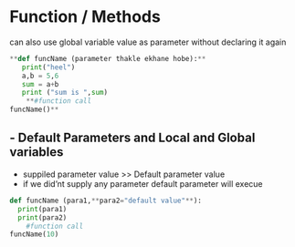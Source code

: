 # Function / Methods

can also use global variable value as parameter without declaring it again

```python
**def funcName (parameter thakle ekhane hobe):**
   print("heel")
   a,b = 5,6
   sum = a+b
   print ("sum is ",sum)
    **#function call  
funcName()**
```

## ****- Default Parameters and Local and Global variables****

- suppiled parameter value >> Default parameter value
- if we did’nt supply any parameter default parameter will execue

```python
def funcName (para1,**para2="default value"**):
  print(para1)
  print(para2)
    #function call  
funcName(10)
```